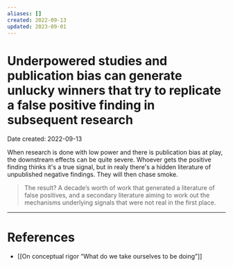 ```yaml
---
aliases: []
created: 2022-09-13
updated: 2023-09-01
---
```


# Underpowered studies and publication bias can generate unlucky winners that try to replicate a false positive finding in subsequent research
Date created: 2022-09-13

When research is done with low power and there is publication bias at play, the downstream effects can be quite severe. Whoever gets the positive finding thinks it's a true signal, but in realy there's a hidden literature of unpublished negative findings. They will then chase smoke.

> The result? A decade’s worth of work that generated a literature of false positives, and a secondary literature aiming to work out the mechanisms underlying signals that were not real in the first place.

---
# References
* [[On conceptual rigor “What do we take ourselves to be doing”]]